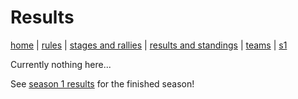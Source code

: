 
# Results

[home](index.md) | [rules](rules.md) | [stages and rallies](stages.md) | [results and standings](results.md) | [teams](teams.md) | [s1](s1/s1_index.md)

Currently nothing here...

See [season 1 results](s1/s1_results.md) for the finished season!
